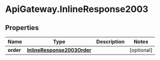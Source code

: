 # ApiGateway.InlineResponse2003

## Properties

Name | Type | Description | Notes
------------ | ------------- | ------------- | -------------
**order** | [**InlineResponse2003Order**](InlineResponse2003Order.md) |  | [optional] 


